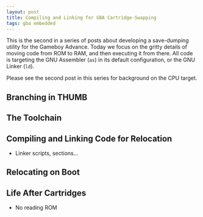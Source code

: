 ```yaml
---
layout: post
title: Compiling and Linking for GBA Cartridge-Swapping
tags: gba embedded
---
```


This is the second in a series of posts about developing a save-dumping utility for the Gameboy Advance.
Today we focus on the gritty details of moving code from ROM to RAM, and then executing it from there.
All code is targeting the GNU Assembler (`as`) in its default configuration, or the GNU Linker (`ld`).

Please see the second post in this series for background on the CPU target.

## Branching in THUMB

## The Toolchain

## Compiling and Linking Code for Relocation

- Linker scripts, sections...

## Relocating on Boot

## Life After Cartridges

- No reading ROM
